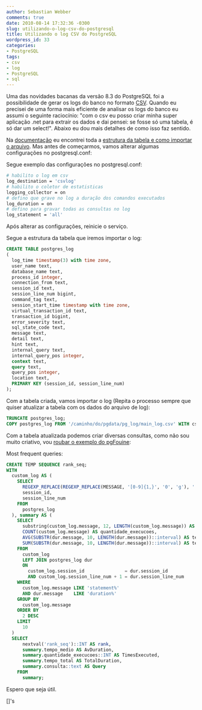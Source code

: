 ```yaml
---
author: Sebastian Webber
comments: true
date: 2010-08-14 17:32:36 -0300
slug: utilizando-o-log-csv-do-postgresql
title: Utilizando o log CSV do PostgreSQL
wordpress_id: 33
categories:
- PostgreSQL
tags:
- csv
- log
- PostgreSQL
- sql
---
```


Uma das novidades bacanas da versão 8.3 do PostgreSQL foi a possibilidade de gerar os logs do banco no formato [CSV](http://pt.wikipedia.org/wiki/Comma-separated_values). Quando eu precisei de uma forma mais eficiente de analisar os logs do banco eu assumi o seguinte raciocínio: "com o csv eu posso criar minha super aplicação .net para extrair os dados e dai pensei: se fosse só uma tabela, é só dar um select!". Abaixo eu dou mais detalhes de como isso faz sentido.

Na [documentação](http://www.postgresql.org/docs/8.4/static/) eu encontrei toda a [estrutura da tabela e como importar o arquivo](http://www.postgresql.org/docs/8.4/static/runtime-config-logging.html#RUNTIME-CONFIG-LOGGING-CSVLOG). Mas antes de começarmos, vamos alterar algumas configurações no postgresql.conf:

Segue exemplo das configurações no postgresql.conf:
```bash
# habilito o log em csv
log_destination = 'csvlog'
# habilito o coletor de estatisticas
logging_collector = on
# defino que grave no log a duração dos comandos executados
log_duration = on
# defino para gravar todas as consultas no log
log_statement = 'all'
```

Após alterar as configurações, reinicie o serviço.

Segue a estrutura da tabela que iremos importar o log:

```sql
CREATE TABLE postgres_log
(
  log_time timestamp(3) with time zone,
  user_name text,
  database_name text,
  process_id integer,
  connection_from text,
  session_id text,
  session_line_num bigint,
  command_tag text,
  session_start_time timestamp with time zone,
  virtual_transaction_id text,
  transaction_id bigint,
  error_severity text,
  sql_state_code text,
  message text,
  detail text,
  hint text,
  internal_query text,
  internal_query_pos integer,
  context text,
  query text,
  query_pos integer,
  location text,
  PRIMARY KEY (session_id, session_line_num)
);
```

Com a tabela criada, vamos importar o log (Repita o processo sempre que quiser atualizar a tabela com os dados do arquivo de log):

```sql
TRUNCATE postgres_log;
COPY postgres_log FROM '/caminho/do/pgdata/pg_log/main_log.csv' WITH csv;
```

Com a tabela atualizada podemos criar diversas consultas, como não sou muito criativo, vou [roubar o exemplo do pgFouine](http://pgfouine.projects.postgresql.org/reports/sample_default.html#normalizedqueriesmostfrequentreport):

Most frequent queries:

```sql
CREATE TEMP SEQUENCE rank_seq;
WITH
  custom_log AS ( 
    SELECT
      REGEXP_REPLACE(REGEXP_REPLACE(MESSAGE, '[0-9]{1,}', '0', 'g'), '''.*?''', '''''', 'g') AS MESSAGE,
      session_id,
      session_line_num
    FROM
      postgres_log
  ), summary AS (
    SELECT
      substring(custom_log.message, 12, LENGTH(custom_log.message)) AS consulta,
      COUNT(custom_log.message) AS quantidade_execucoes,
      AVG(SUBSTR(dur.message, 10, LENGTH(dur.message))::interval) AS tempo_medio,
      SUM(SUBSTR(dur.message, 10, LENGTH(dur.message))::interval) AS tempo_total
    FROM
      custom_log
      LEFT JOIN postgres_log dur
      ON
        custom_log.session_id               = dur.session_id
        AND custom_log.session_line_num + 1 = dur.session_line_num
    WHERE
      custom_log.message LIKE 'statement%'
      AND dur.message    LIKE 'duration%'
    GROUP BY
      custom_log.message
    ORDER BY
      2 DESC
    LIMIT
      10
  )
  SELECT
      nextval('rank_seq')::INT AS rank,
      summary.tempo_medio AS AvDuration,
      summary.quantidade_execucoes::INT AS TimesExecuted,
      summary.tempo_total AS TotalDuration,
      summary.consulta::text AS Query
    FROM
      summary;
```

Espero que seja útil.

[]'s